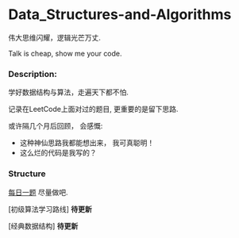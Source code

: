 # Data_Structures-and-Algorithms

伟大思维闪耀，逻辑光芒万丈.

Talk is cheap, show me your code.

### Description:
学好数据结构与算法，走遍天下都不怕.  

记录在LeetCode上面对过的题目, 更重要的是留下思路.

或许隔几个月后回顾， 会感慨:
* 这种神仙思路我都能想出来， 我可真聪明！
* 这么烂的代码是我写的？

### Structure

[每日一题](https://github.com/mhvvv/LeetCode-Note/tree/main/%E6%AF%8F%E6%97%A5%E4%B8%80%E9%A2%98)   尽量做吧.

[初级算法学习路线]  **待更新**

[经典数据结构]  **待更新**

